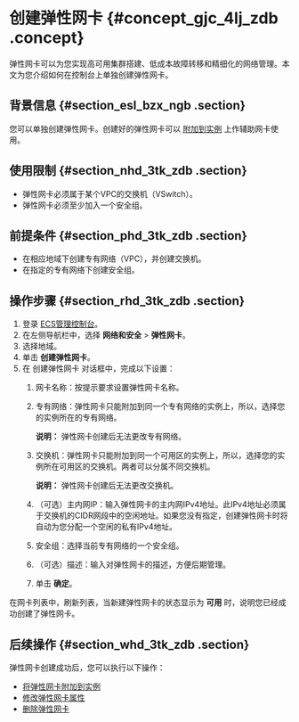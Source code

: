 # 创建弹性网卡 {#concept_gjc_4lj_zdb .concept}

弹性网卡可以为您实现高可用集群搭建、低成本故障转移和精细化的网络管理。本文为您介绍如何在控制台上单独创建弹性网卡。

## 背景信息 {#section_esl_bzx_ngb .section}

您可以单独创建弹性网卡。创建好的弹性网卡可以 [附加到实例](intl.zh-CN/用户指南/弹性网卡/将弹性网卡附加到实例.md) 上作辅助网卡使用。

## 使用限制 {#section_nhd_3tk_zdb .section}

-   弹性网卡必须属于某个VPC的交换机（VSwitch）。
-   弹性网卡必须至少加入一个安全组。

## 前提条件 {#section_phd_3tk_zdb .section}

-   在相应地域下创建专有网络（VPC），并创建交换机。
-   在指定的专有网络下创建安全组。

## 操作步骤 {#section_rhd_3tk_zdb .section}

1.  登录 [ECS管理控制台](https://ecs.console.aliyun.com/?spm=a2c4g.11186623.2.9.FNEORG#/home)。
2.  在左侧导航栏中，选择 **网络和安全** \> **弹性网卡**。
3.  选择地域。
4.  单击 **创建弹性网卡**。
5.  在 创建弹性网卡 对话框中，完成以下设置：
    1.  网卡名称：按提示要求设置弹性网卡名称。
    2.  专有网络：弹性网卡只能附加到同一个专有网络的实例上，所以，选择您的实例所在的专有网络。

        **说明：** 弹性网卡创建后无法更改专有网络。

    3.  交换机：弹性网卡只能附加到同一个可用区的实例上，所以，选择您的实例所在可用区的交换机。两者可以分属不同交换机。

        **说明：** 弹性网卡创建后无法更改交换机。

    4.  （可选）主内网IP：输入弹性网卡的主内网IPv4地址。此IPv4地址必须属于交换机的CIDR网段中的空闲地址。如果您没有指定，创建弹性网卡时将自动为您分配一个空闲的私有IPv4地址。
    5.  安全组：选择当前专有网络的一个安全组。
    6.  （可选）描述：输入对弹性网卡的描述，方便后期管理。
    7.  单击 **确定**。

在网卡列表中，刷新列表，当新建弹性网卡的状态显示为 **可用** 时，说明您已经成功创建了弹性网卡。

## 后续操作 {#section_whd_3tk_zdb .section}

弹性网卡创建成功后，您可以执行以下操作：

-   [将弹性网卡附加到实例](intl.zh-CN/用户指南/弹性网卡/将弹性网卡附加到实例.md)
-   [修改弹性网卡属性](intl.zh-CN/用户指南/弹性网卡/修改弹性网卡属性.md)
-   [删除弹性网卡](intl.zh-CN/用户指南/弹性网卡/删除弹性网卡.md)

